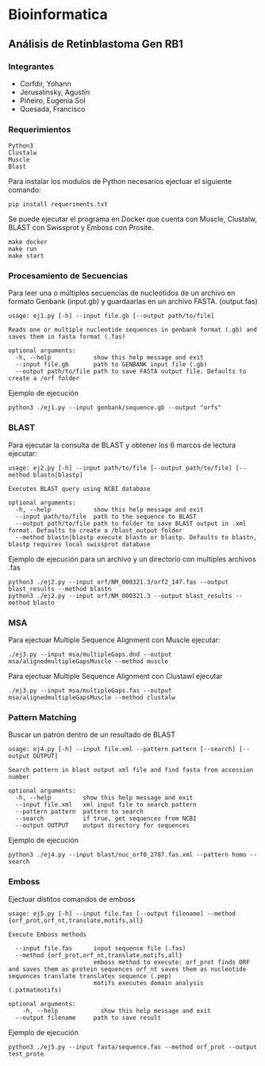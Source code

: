 # Bioinformatica 

## Análisis de Retinblastoma Gen RB1

### Integrantes 
- Corfdir, Yohann                     
- Jerusalinsky, Agustín	 
- Piñeiro, Eugenia Sol		 
- Quesada, Francisco 

### Requerimientos 
```
Python3 
Clustalw
Muscle
Blast 
```
Para instalar los modulos de Python necesarios ejectuar el siguiente comando:
```
pip install requeriments.txt
```

Se puede ejecutar el programa en Docker que cuenta con Muscle, Clustalw, BLAST con Swissprot y Emboss con Prosite.
```
make docker
make run
make start
```

### Procesamiento de Secuencias 

Para leer una o múltiples secuencias de nucleótidos de un archivo en formato Genbank (input.gb) y guardaarlas en un archivo FASTA. (output.fas)
```
usage: ej1.py [-h] --input file.gb [--output path/to/file]

Reads one or multiple nucleotide sequences in genbank format (.gb) and saves them in fasta format (.fas)

optional arguments:
  -h, --help            show this help message and exit
  --input file.gb       path to GENBANK input file (.gb)
  --output path/to/file path to save FASTA output file. Defaults to create a /orf folder
```
Ejemplo de ejecución
```
python3 ./ej1.py --input genbank/sequence.gb --output "orfs"
```
### BLAST 

Para ejecutar la consulta de BLAST y obtener los 6 marcos de lectura ejecutar: 

```
usage: ej2.py [-h] --input path/to/file [--output path/to/file] [--method blastn|blastp]

Executes BLAST query using NCBI database

optional arguments:
  -h, --help            show this help message and exit
  --input path/to/file  path to the sequence to BLAST
  --output path/to/file path to folder to save BLAST output in .xml format. Defaults to create a /blast_output folder
  --method blastn|blastp execute blastn or blastp. Defaults to blastn, blastp requires local swissprot database

```
Ejemplo de ejecución para un archivo y un directorio con multiples archivos .fas
```
python3 ./ej2.py --input orf/NM_000321.3/orf2_147.fas --output blast_results --method blastn 
python3 ./ej2.py --input orf/NM_000321.3 --output blast_results --method blastn 
```

### MSA

Para ejectuar Multiple Sequence Alignment con Muscle ejecutar:
```
./ej3.py --input msa/multipleGaps.dnd --output msa/alignedmultipleGapsMuscle --method muscle 
```
Para ejectuar Multiple Sequence Alignment con Clustawl ejecutar
```
./ej3.py --input msa/multipleGaps.fas --output msa/alignedmultipleGapsMuscle --method clustalw 
```

### Pattern Matching 
Buscar un patrón dentro de un resultado de BLAST

```
usage: ej4.py [-h] --input file.xml --pattern pattern [--search] [--output OUTPUT]

Search pattern in blast output xml file and find fasta from accession number

optional arguments:
  -h, --help         show this help message and exit
  --input file.xml   xml input file to search pattern
  --pattern pattern  pattern to search
  --search           if true, get sequences from NCBI
  --output OUTPUT    output directory for sequences
```
Ejemplo de ejecución
```
python3 ./ej4.py --input blast/nuc_orf0_2787.fas.xml --pattern homo --search
```

### Emboss 
Ejectuar distitos comandos de emboss
```
usage: ej5.py [-h] --input file.fas [--output filename] --method {orf_prot,orf_nt,translate,motifs,all}

Execute Emboss methods
  
  --input file.fas      input sequence file (.fas)
  --method {orf_prot,orf_nt,translate,motifs,all}
                        emboss method to execute: orf_prot finds ORF and saves them as protein sequences orf_nt saves them as nucleotide sequences translate translates sequence (.pep)
                        motifs executes domain analysis (.patmatmotifs)

optional arguments:
    -h, --help            show this help message and exit
  --output filename     path to save result
```
Ejemplo de ejecución
```
python3 ./ej5.py --input fasta/sequence.fas --method orf_prot --output test_prote
```

